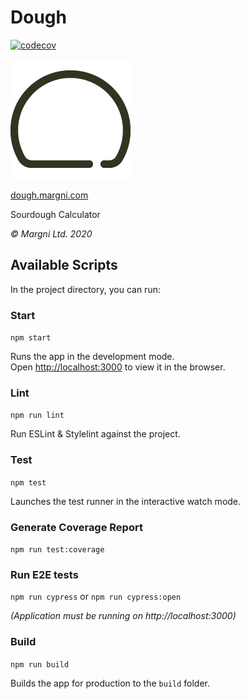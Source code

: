 # Dough

[![codecov](https://codecov.io/gh/margni/dough/branch/master/graph/badge.svg?token=CTAIR2CCR9)](https://codecov.io/gh/margni/dough/)

[![Dough Logo](public/android-chrome-192x192.png)](https://dough.margni.com/)

[dough.margni.com](https://dough.margni.com/)

Sourdough Calculator

_© Margni Ltd. 2020_

## Available Scripts

In the project directory, you can run:

### Start

`npm start`

Runs the app in the development mode.\
Open [http://localhost:3000](http://localhost:3000) to view it in the browser.

### Lint

`npm run lint`

Run ESLint & Stylelint against the project.

### Test

`npm test`

Launches the test runner in the interactive watch mode.

### Generate Coverage Report

`npm run test:coverage`

### Run E2E tests

`npm run cypress` or `npm run cypress:open`

_(Application must be running on http://localhost:3000)_

### Build

`npm run build`

Builds the app for production to the `build` folder.
